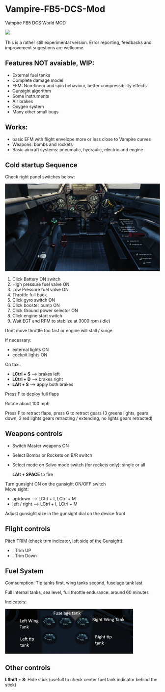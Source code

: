 # Vampire-FB5-DCS-Mod
Vampire FB5 DCS World MOD

<img src="https://github.com/tnnovak/Vampire-FB5-DCS-Mod/blob/main/images/montagem.png">

This is a rather still experimental version. Error reporting, feedbacks and improvement sugestions are wellcome.

## Features NOT avaiable, WIP:

* External fuel tanks
* Complete damage model
* EFM: Non-linear and spin behaviour, better compressibility effects
* Gunsight algorithm
* Some instruments
* Air brakes
* Oxygen system
* Many other small bugs

## Works:
* basic EFM with flight envelope more or less close to Vampire curves
* Weapons: bombs and rockets
* Basic aircraft systems: pneumatic, hydraulic, electric and engine

## Cold startup Sequence

Check right panel switches below:

<img src="https://github.com/tnnovak/Vampire-FB5-DCS-Mod/blob/main/images/cockpit.png"></img>

1. Click Battery ON switch
2. High pressure fuel valve ON
3. Low Pressure fuel valve ON
4. Throttle full back
5. Click gyro switch ON
6. Click booster pump ON
7. Click Ground power selector ON
8. Click engine start switch
9. Wait EGT and RPM to stablize at 3000 rpm (idle)

Dont move throttle too fast or engine will stall /  surge

If necessary: <br>
* external lights ON
* cockpit lights ON

On taxi: <br>
* <b>LCtrl + S</b> --> brakes left
* <b>LCtrl + D</b> --> brakes right
* <b>LAlt +  S</b> --> apply both brakes

Press F to deploy full flaps

Rotate about 100 mph

Press F to retract flaps, press G to retract gears (3 greens lights, gears down, 3 red lights gears retracting / extending, no lights gears retracted)

## Weapons controls

* Switch Master weapons ON
* Select Bombs or Rockets on B/R switch
* Select mode on Salvo mode switch (for rockets only): single or all

  <b>LAlt + SPACE</b> to fire

Turn gunsight ON on the gunsight ON/OFF switch<br>
Move sight:<br> 
* up/down --> LCtrl + I, LCtrl + M
* left / right --> LCtrl + I, LCtrl + M

Adjust gunsight size in the gunsight dial on the device front

## Flight controls

Pitch TRIM (check trim indicator, left side of the Gunsight):  
* , Trim UP
* . Trim Down

## Fuel System

Comsumption: Tip tanks first, wing tanks second, fuselage tank last

Full internal tanks, sea level, full throttle endurance: around 60 minutes

Indicators: 

<img src="https://github.com/tnnovak/Vampire-FB5-DCS-Mod/blob/main/images/fuel-indicators.png">

## Other controls

<b>LShift + S</b>: Hide stick (usefull to check center fuel tank indicator behind the stick)

